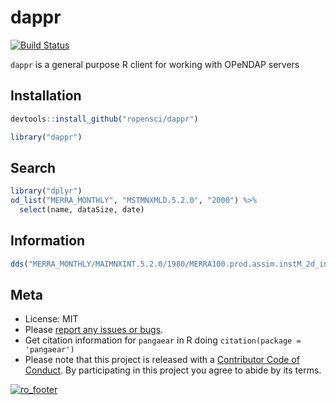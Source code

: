 dappr
=====



[![Build Status](https://travis-ci.org/ropensci/dappr.svg)](https://travis-ci.org/ropensci/dappr)

`dappr` is a general purpose R client for working with OPeNDAP servers

## Installation


```r
devtools::install_github("ropensci/dappr")
```


```r
library("dappr")
```

## Search


```r
library("dplyr")
od_list("MERRA_MONTHLY", "MSTMNXMLD.5.2.0", "2000") %>%
  select(name, dataSize, date)
```

## Information


```r
dds("MERRA_MONTHLY/MAIMNXINT.5.2.0/1980/MERRA100.prod.assim.instM_2d_int_Nx.198004.hdf")
```

## Meta

* License: MIT
* Please [report any issues or bugs](https://github.com/ropensci/pangaear/issues).
* Get citation information for `pangaear` in R doing `citation(package = 'pangaear')`
* Please note that this project is released with a [Contributor Code of Conduct](CONDUCT.md). By participating in this project you agree to abide by its terms.

[![ro_footer](https://ropensci.org/public_images/github_footer.png)](https://ropensci.org)
